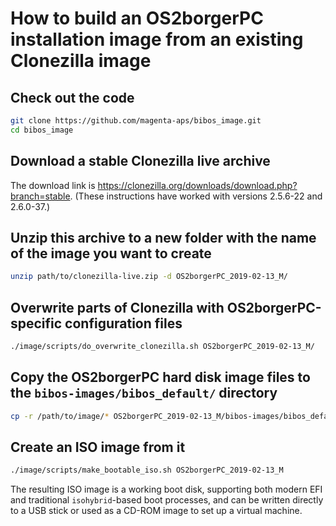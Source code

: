 # How to build an OS2borgerPC installation image from an existing Clonezilla image

## Check out the code

```sh
git clone https://github.com/magenta-aps/bibos_image.git
cd bibos_image
```

## Download a stable Clonezilla live archive

The download link is https://clonezilla.org/downloads/download.php?branch=stable. (These instructions have worked with versions 2.5.6-22 and 2.6.0-37.)

## Unzip this archive to a new folder with the name of the image you want to create

```sh
unzip path/to/clonezilla-live.zip -d OS2borgerPC_2019-02-13_M/
```

## Overwrite parts of Clonezilla with OS2borgerPC-specific configuration files

```sh
./image/scripts/do_overwrite_clonezilla.sh OS2borgerPC_2019-02-13_M/
```

## Copy the OS2borgerPC hard disk image files to the `bibos-images/bibos_default/` directory

```sh
cp -r /path/to/image/* OS2borgerPC_2019-02-13_M/bibos-images/bibos_default/
```

## Create an ISO image from it

```sh
./image/scripts/make_bootable_iso.sh OS2borgerPC_2019-02-13_M
```

The resulting ISO image is a working boot disk, supporting both modern EFI and traditional `isohybrid`-based boot processes, and can be written directly to a USB stick or used as a CD-ROM image to set up a virtual machine.

